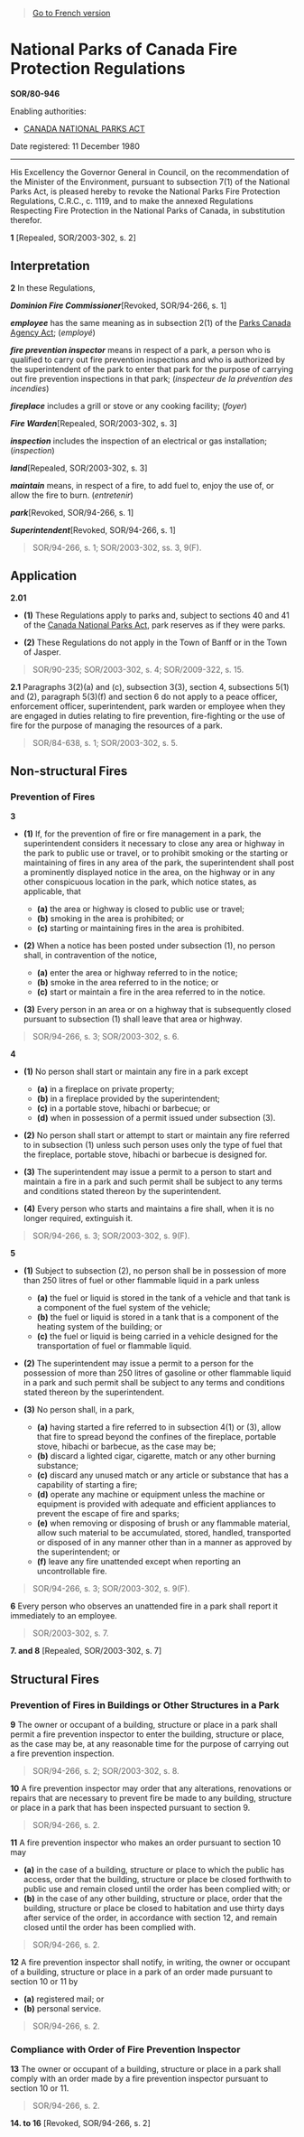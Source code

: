 > [Go to French version](/fr/Règlements/Décrets,%20ordonnances%20et%20règlements%20statutaires/80/946.md)

# National Parks of Canada Fire Protection Regulations

**SOR/80-946**

Enabling authorities: 
- [CANADA NATIONAL PARKS ACT](/en/Acts/Statutes%20of%20Canada/2000/c.%2032.md)

Date registered: 11 December 1980

----------

His Excellency the Governor General in Council, on the recommendation of the Minister of the Environment, pursuant to subsection 7(1) of the National Parks Act, is pleased hereby to revoke the National Parks Fire Protection Regulations, C.R.C., c. 1119, and to make the annexed Regulations Respecting Fire Protection in the National Parks of Canada, in substitution therefor.



**1** [Repealed, SOR/2003-302, s. 2]




## Interpretation


**2** In these Regulations,

***Dominion Fire Commissioner***[Revoked, SOR/94-266, s. 1]

***employee*** has the same meaning as in subsection 2(1) of the [Parks Canada Agency Act](/en/Acts/Statutes%20of%20Canada/1998/c.%2031.md); (*employé*)

***fire prevention inspector*** means in respect of a park, a person who is qualified to carry out fire prevention inspections and who is authorized by the superintendent of the park to enter that park for the purpose of carrying out fire prevention inspections in that park; (*inspecteur de la prévention des incendies*)

***fireplace*** includes a grill or stove or any cooking facility; (*foyer*)

***Fire Warden***[Repealed, SOR/2003-302, s. 3]

***inspection*** includes the inspection of an electrical or gas installation; (*inspection*)

***land***[Repealed, SOR/2003-302, s. 3]

***maintain*** means, in respect of a fire, to add fuel to, enjoy the use of, or allow the fire to burn. (*entretenir*) 

***park***[Revoked, SOR/94-266, s. 1]

***Superintendent***[Revoked, SOR/94-266, s. 1]
> SOR/94-266, s. 1; SOR/2003-302, ss. 3, 9(F).





## Application


**2.01** 

- **(1)** These Regulations apply to parks and, subject to sections 40 and 41 of the [Canada National Parks Act](/en/Acts/Statutes%20of%20Canada/2000/c.%2032.md), park reserves as if they were parks.

- **(2)** These Regulations do not apply in the Town of Banff or in the Town of Jasper.
> SOR/90-235; SOR/2003-302, s. 4; SOR/2009-322, s. 15.




**2.1** Paragraphs 3(2)(a) and (c), subsection 3(3), section 4, subsections 5(1) and (2), paragraph 5(3)(f) and section 6 do not apply to a peace officer, enforcement officer, superintendent, park warden or employee when they are engaged in duties relating to fire prevention, fire-fighting or the use of fire for the purpose of managing the resources of a park.
> SOR/84-638, s. 1; SOR/2003-302, s. 5.





## Non-structural Fires



### Prevention of Fires


**3** 

- **(1)** If, for the prevention of fire or fire management in a park, the superintendent considers it necessary to close any area or highway in the park to public use or travel, or to prohibit smoking or the starting or maintaining of fires in any area of the park, the superintendent shall post a prominently displayed notice in the area, on the highway or in any other conspicuous location in the park, which notice states, as applicable, that
	- **(a)** the area or highway is closed to public use or travel;
	- **(b)** smoking in the area is prohibited; or
	- **(c)** starting or maintaining fires in the area is prohibited.

- **(2)** When a notice has been posted under subsection (1), no person shall, in contravention of the notice,
	- **(a)** enter the area or highway referred to in the notice;
	- **(b)** smoke in the area referred to in the notice; or
	- **(c)** start or maintain a fire in the area referred to in the notice.

- **(3)** Every person in an area or on a highway that is subsequently closed pursuant to subsection (1) shall leave that area or highway.
> SOR/94-266, s. 3; SOR/2003-302, s. 6.




**4** 

- **(1)** No person shall start or maintain any fire in a park except
	- **(a)** in a fireplace on private property;
	- **(b)** in a fireplace provided by the superintendent;
	- **(c)** in a portable stove, hibachi or barbecue; or
	- **(d)** when in possession of a permit issued under subsection (3).

- **(2)** No person shall start or attempt to start or maintain any fire referred to in subsection (1) unless such person uses only the type of fuel that the fireplace, portable stove, hibachi or barbecue is designed for.

- **(3)** The superintendent may issue a permit to a person to start and maintain a fire in a park and such permit shall be subject to any terms and conditions stated thereon by the superintendent.

- **(4)** Every person who starts and maintains a fire shall, when it is no longer required, extinguish it.
> SOR/94-266, s. 3; SOR/2003-302, s. 9(F).




**5** 

- **(1)** Subject to subsection (2), no person shall be in possession of more than 250 litres of fuel or other flammable liquid in a park unless
	- **(a)** the fuel or liquid is stored in the tank of a vehicle and that tank is a component of the fuel system of the vehicle;
	- **(b)** the fuel or liquid is stored in a tank that is a component of the heating system of the building; or
	- **(c)** the fuel or liquid is being carried in a vehicle designed for the transportation of fuel or flammable liquid.

- **(2)** The superintendent may issue a permit to a person for the possession of more than 250 litres of gasoline or other flammable liquid in a park and such permit shall be subject to any terms and conditions stated thereon by the superintendent.

- **(3)** No person shall, in a park,
	- **(a)** having started a fire referred to in subsection 4(1) or (3), allow that fire to spread beyond the confines of the fireplace, portable stove, hibachi or barbecue, as the case may be;
	- **(b)** discard a lighted cigar, cigarette, match or any other burning substance;
	- **(c)** discard any unused match or any article or substance that has a capability of starting a fire;
	- **(d)** operate any machine or equipment unless the machine or equipment is provided with adequate and efficient appliances to prevent the escape of fire and sparks;
	- **(e)** when removing or disposing of brush or any flammable material, allow such material to be accumulated, stored, handled, transported or disposed of in any manner other than in a manner as approved by the superintendent; or
	- **(f)** leave any fire unattended except when reporting an uncontrollable fire.
> SOR/94-266, s. 3; SOR/2003-302, s. 9(F).




**6** Every person who observes an unattended fire in a park shall report it immediately to an employee.
> SOR/2003-302, s. 7.




**7. and 8** [Repealed, SOR/2003-302, s. 7]




## Structural Fires



### Prevention of Fires in Buildings or Other Structures in a Park


**9** The owner or occupant of a building, structure or place in a park shall permit a fire prevention inspector to enter the building, structure or place, as the case may be, at any reasonable time for the purpose of carrying out a fire prevention inspection.
> SOR/94-266, s. 2; SOR/2003-302, s. 8.




**10** A fire prevention inspector may order that any alterations, renovations or repairs that are necessary to prevent fire be made to any building, structure or place in a park that has been inspected pursuant to section 9.
> SOR/94-266, s. 2.




**11** A fire prevention inspector who makes an order pursuant to section 10 may
- **(a)** in the case of a building, structure or place to which the public has access, order that the building, structure or place be closed forthwith to public use and remain closed until the order has been complied with; or
- **(b)** in the case of any other building, structure or place, order that the building, structure or place be closed to habitation and use thirty days after service of the order, in accordance with section 12, and remain closed until the order has been complied with.
> SOR/94-266, s. 2.




**12** A fire prevention inspector shall notify, in writing, the owner or occupant of a building, structure or place in a park of an order made pursuant to section 10 or 11 by
- **(a)** registered mail; or
- **(b)** personal service.
> SOR/94-266, s. 2.





### Compliance with Order of Fire Prevention Inspector


**13** The owner or occupant of a building, structure or place in a park shall comply with an order made by a fire prevention inspector pursuant to section 10 or 11.
> SOR/94-266, s. 2.




**14. to 16** [Revoked, SOR/94-266, s. 2]


